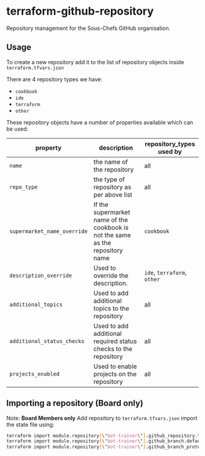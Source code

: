 # terraform-github-repository

Repository management for the Sous-Chefs GitHub organisation.

## Usage

To create a new repository add it to the list of repository objects inside `terraform.tfvars.json`

There are 4 repository types we have:

- `cookbook`
- `ide`
- `terraform`
- `other`

These repository objects have a number of properties available which can be used:

| property| description | repository_types used by|
|---|---|---|
| `name` | the name of the repository | all |
| `repo_type` | the type of repository as per above list | all |
| `supermarket_name_override`| If the supermarket name of the cookbook is not the same as the repository name | `cookbook` |
| `description_override` | Used to override the description. | `ide`, `terraform`, `other` |
| `additional_topics` | Used to add additional topics to the repository | all |
| `additional_status_checks` | Used to add additional required status checks to the repository | all |
| `projects_enabled` | Used to enable projects on the repository | all |

## Importing a repository (Board only)

Note: **Board Members only**
Add repository to `terraform.tfvars.json`
import the state file using:

```bash
terraform import module.repository[\"bot-trainer\"].github_repository.this bot-trainer
terraform import module.repository[\"bot-trainer\"].github_branch.default bot-trainer:main
terraform import module.repository[\"bot-trainer\"].github_branch_protection.default bot-trainer:main
```

